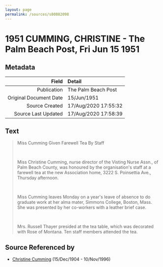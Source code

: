 ```yaml
---
layout: page
permalink: /sources/s80882098
---
```


# 1951 CUMMING, CHRISTINE - The Palm Beach Post, Fri Jun 15 1951

## Metadata

Field | Detail
---:|:---
Publication | The Palm Beach Post
Original Document Date | 15/Jun/1951
Source Created | 17/Aug/2020 17:55:32
Source Last Updated | 17/Aug/2020 17:58:39

## Text

> Miss Cumming Given Farewell Tea By Staff
>
> <br/>
>
> Miss Christine Cumming, nurse director of the Visting Nurse Assn., of Palm Beach County, was honoured by the organisation's staff at a farewell tea at the new Association home, 3222 S. Poinsettia Ave., Thursday afternoon.
>
> <br/>
>
> Miss Cumming leaves Monday on a year's leave of absence to do graduate work at her alma mater, Simmons College, Boston, Mass. She was presented by her co-workers with a leather brief case.
>
> <br/>
>
> Mrs. Russell Thayer presided at the tea table, which was decorated with Rose of Montana. Ten staff members attended the tea.
>

## Source Referenced by

* [Christine Cumming](../people/@24328630@-christine-cumming-b1904-12-15-d1996-11-10.md) (15/Dec/1904 - 10/Nov/1996)

